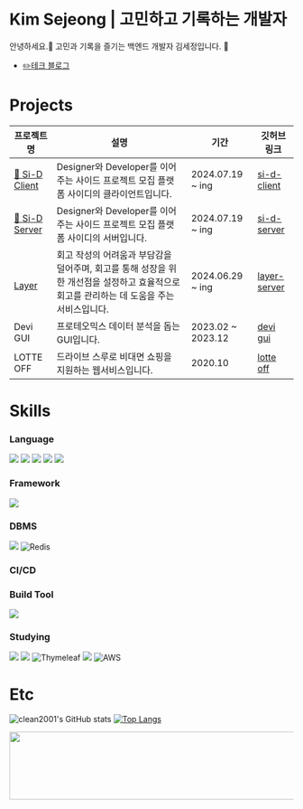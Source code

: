 <!-- 
**clean2001/clean2001** is a ✨ _special_ ✨ repository because its `README.md` (this file) appears on your GitHub profile.

https://ohksj77.tistory.com/201

<a href="https://github.com/devxb/gitanimals">
  <img src="https://render.gitanimals.org/farms/clean2001" />
</a>
-->

# Kim Sejeong | 고민하고 기록하는 개발자
안녕하세요.🙌 고민과 기록을 즐기는 백엔드 개발자 김세정입니다. 🙂

- [✏️테크 블로그](https://velog.io/@clean01/posts)


# Projects
|프로젝트 명|설명|기간|깃허브 링크|
|------|---|---|---|
| [🍾 Si-D Client](https://dev.si-d.site) |Designer와 Developer를 이어주는 사이드 프로젝트 모집 플랫폼 사이디의 클라이언트입니다.|2024.07.19 ~ ing|[si-d-client](https://github.com/devjeans-si-d/Si-D-client)|
| [🍾 Si-D Server](https://dev.si-d.site) |Designer와 Developer를 이어주는 사이드 프로젝트 모집 플랫폼 사이디의 서버입니다.|2024.07.19 ~ ing|[si-d-server](https://github.com/devjeans-si-d/Si-D-server)|
| <img src="https://github.com/user-attachments/assets/63450938-1b1e-486b-bd41-8e59b509b26c" width="15px" height="15px" /> [Layer](https://layerapp.io) | 회고 작성의 어려움과 부담감을 덜어주며, 회고를 통해 성장을 위한 개선점을 설정하고 효율적으로 회고를 관리하는 데 도움을 주는 서비스입니다. |2024.06.29 ~ ing|[layer-server](https://github.com/depromeet/layer-server)|
|Devi GUI|프로테오믹스 데이터 분석을 돕는 GUI입니다.|2023.02 ~ 2023.12|[devi gui](https://github.com/clean2001/MS_GUI_PROJECT)|
|LOTTE OFF|드라이브 스루로 비대면 쇼핑을 지원하는 웹서비스입니다.|2020.10|[lotte off](https://github.com/clean2001/LOTTE_OFF)|

# Skills

### Language
<img src="https://img.shields.io/badge/java-007396?style=for-the-badge&logo=OpenJDK&logoColor=white">  <img src="https://img.shields.io/badge/Python-3776AB?style=for-the-badge&logo=Python&logoColor=white"> <img src="https://img.shields.io/badge/JavaScript-F7DF1E?style=for-the-badge&logo=JavaScript&logoColor=white">
<img src="https://img.shields.io/badge/HTML5-E34F26?style=for-the-badge&logo=HTML5&logoColor=white">
<img src="https://img.shields.io/badge/CSS3-1572B6?style=for-the-badge&logo=CSS3&logoColor=white">


### Framework
<img src="https://img.shields.io/badge/Spring-6DB33F?style=for-the-badge&logo=Spring&logoColor=white">

### DBMS
 <img src="https://img.shields.io/badge/mariaDB-003545?style=for-the-badge&logo=mariaDB&logoColor=white"> ![Redis](https://img.shields.io/badge/redis-%23DD0031.svg?style=for-the-badge&logo=redis&logoColor=white)

### CI/CD


### Build Tool
<img src="https://img.shields.io/badge/Gradle-02303A?style=for-the-badge&logo=gradle&logoColor=white">


### Studying
<img src="https://img.shields.io/badge/springboot-6DB33F?style=for-the-badge&logo=springboot&logoColor=white"> <img src="https://img.shields.io/badge/JUnit5-25A162?style=for-the-badge&logo=JUnit5&logoColor=white"> ![Thymeleaf](https://img.shields.io/badge/Thymeleaf-%23005C0F.svg?style=for-the-badge&logo=Thymeleaf&logoColor=white) <img src="https://img.shields.io/badge/jenkins-D24939?style=for-the-badge&logo=Jenkins&logoColor=white">
![AWS](https://img.shields.io/badge/AWS-%23FF9900.svg?style=for-the-badge&logo=amazon-aws&logoColor=white)



# Etc
![clean2001's GitHub stats](https://github-readme-stats.vercel.app/api?username=clean2001&show_icons=true&theme=rose_pine)
[![Top Langs](https://github-readme-stats.vercel.app/api/top-langs/?username=clean2001&layout=compact&theme=dark)](https://github.com/anuraghazra/github-readme-stats)


<a href="https://github.com/devxb/gitanimals">
  <img src="https://render.gitanimals.org/lines/clean2001" width="1000" height="120"/>
</a>

